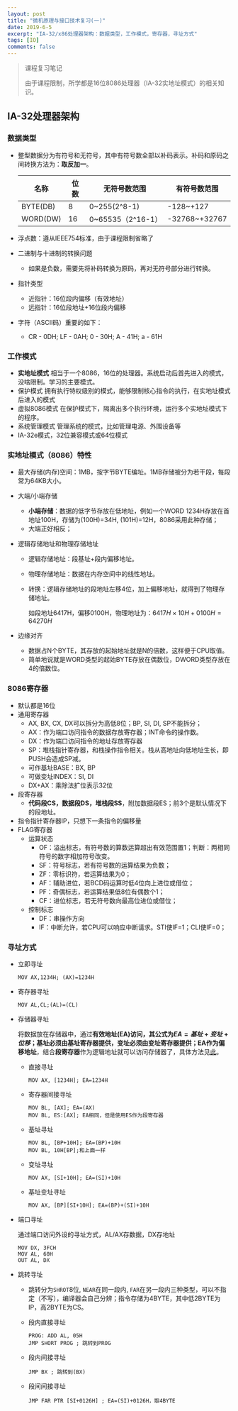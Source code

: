 ```yaml
---
layout: post
title: "微机原理与接口技术复习(一)"
date: 2019-6-5
excerpt: "IA-32/x86处理器架构：数据类型，工作模式，寄存器，寻址方式"
tags: [IO]
comments: false
---
```


>  课程复习笔记
>
> 由于课程限制，所学都是16位8086处理器（IA-32实地址模式）的相关知识。

## IA-32处理器架构

### 数据类型

- 整型数据分为有符号和无符号，其中有符号数全部以补码表示。补码和原码之间转换方法为：**取反加一**。

  | 名称     | 位数 | 无符号数范围      | 有符号数范围  |
  | -------- | ---- | ----------------- | ------------- |
  | BYTE(DB) | 8    | 0~255(2^8-1)      | -128~+127     |
  | WORD(DW) | 16   | 0~65535（2^16-1） | -32768~+32767 |

- 浮点数：遵从IEEE754标准，由于课程限制省略了

- 二进制与十进制的转换问题

  - 如果是负数，需要先将补码转换为原码，再对无符号部分进行转换。

- 指针类型

  - 近指针：16位段内偏移（有效地址）
  - 远指针：16位段地址+16位段内偏移

- 字符（ASCII码）重要的如下：

  - CR - 0DH; LF - 0AH; 0 - 30H; A - 41H; a - 61H

### 工作模式

- **实地址模式** 相当于一个8086，16位的处理器。系统启动后首先进入的模式，没啥限制。学习的主要模式。
- 保护模式 拥有执行特权级别的模式，能够限制核心指令的执行，在实地址模式后进入的模式
- 虚拟8086模式 在保护模式下，隔离出多个执行环境，运行多个实地址模式下的程序。
- 系统管理模式 管理系统的模式，比如管理电源、外围设备等
- IA-32e模式，32位兼容模式或64位模式

### 实地址模式（8086）特性

- 最大存储(内存)空间：1MB，按字节BYTE编址。1MB存储被分为若干段，每段常为64KB大小。

- 大端/小端存储

  - **小端存储**：数据的低字节存放在低地址，例如一个WORD 1234H存放在首地址100H，存储为(100H)=34H, (101H)=12H，8086采用此种存储；
  - 大端正好相反；

- <span id="1">逻辑存储地址和物理存储地址</span>

  - 逻辑存储地址：段基址+段内偏移地址。

  - 物理存储地址：数据在内存空间中的线性地址。

  - 转换：逻辑存储地址的段地址左移4位，加上偏移地址，就得到了物理存储地址。

    如段地址6417H，偏移0100H，物理地址为：$6417H\times10H+0100H=64270H$

- 边缘对齐

  - 数据占N个BYTE，其存放的起始地址就是N的倍数，这样便于CPU取值。
  - 简单地说就是WORD类型的起始BYTE存放在偶数位，DWORD类型存放在4的倍数位。

### 8086寄存器

- 默认都是16位
- 通用寄存器
  - AX, BX, CX, DX可以拆分为高低8位；BP, SI, DI, SP不能拆分；
  - AX：作为端口访问指令的数据存放寄存器；INT命令的操作数。
  - DX：作为端口访问指令的地址存放寄存器
  - SP：堆栈指针寄存器，和栈操作指令相关。栈从高地址向低地址生长，即PUSH会造成SP减。
  - 可作基址BASE：BX, BP
  - 可做变址INDEX：SI, DI
  - DX+AX：乘除法扩位表示32位
- 段寄存器
  - **代码段CS，数据段DS，堆栈段SS**，附加数据段ES；前3个是默认情况下的段地址。
- 指令指针寄存器IP，只想下一条指令的偏移量
- FLAG寄存器
  - 运算状态
    - OF：溢出标志，有符号数的算数运算超出有效范围置1；判断：两相同符号的数字相加符号改变。
    - SF：符号标志，若有符号数的运算结果为负数；
    - ZF：零标识符，若运算结果为0；
    - AF：辅助进位，若BCD码运算时低4位向上进位或借位；
    - PF：奇偶标志，若运算结果低8位有偶数个1；
    - CF：进位标志，若无符号数向最高位进位或借位；
  - 控制标志
    - DF：串操作方向
    - IF：中断允许，若CPU可以响应中断请求。STI使IF=1；CLI使IF=0；

### 寻址方式

- 立即寻址

  ```assembly
  MOV AX,1234H; (AX)=1234H
  ```

- 寄存器寻址

  ```assembly
  MOV AL,CL;(AL)=(CL)
  ```

- 存储器寻址

  将数据放在存储器中，通过**有效地址(EA)**访问，其公式为$EA=基址+变址+位移$；基址必须由基址寄存器提供，变址必须由变址寄存器提供；EA作为**偏移地址**，结合**段寄存器**作为逻辑地址就可以访问存储器了，具体方法见[此](#1)。

  - 直接寻址

    ```assembly
    MOV AX, [1234H]; EA=1234H
    ```

  - 寄存器间接寻址

    ```assembly
    MOV BL, [AX]; EA=(AX)
    MOV BL, ES:[AX]; EA相同，但是使用ES作为段寄存器
    ```

  - 基址寻址

    ```assembly
    MOV BL, [BP+10H]; EA=(BP)+10H 
    MOV BL, 10H[BP];和上面一样
    ```

  - 变址寻址

    ```assembly
    MOV AX, [SI+10H]; EA=(SI)+10H
    ```

  - 基址变址寻址

    ```assembly
    MOV AX, [BP][SI+10H]; EA=(BP)+(SI)+10H
    ```

- 端口寻址

  通过端口访问外设的寻址方式，AL/AX存数据，DX存地址
  
  ```assembly
  MOV DX, 3FCH
  MOV AL, 60H
  OUT AL, DX
  ```
  
- 跳转寻址

  - 跳转分为`SHROT`8位, `NEAR`在同一段内, `FAR`在另一段内三种类型，可以不指定（不写），编译器会自己分辨；指令存储为4BYTE，其中低2BYTE为IP，高2BYTE为CS。

  - 段内直接寻址

    ```assembly
    PROG: ADD AL, 05H
    JMP SHORT PROG ; 跳转到PROG
    ```

  - 段内间接寻址

    ```assembly
    JMP BX ; 跳转到(BX)
    ```

  - 段间间接寻址

    ```assembly
    JMP FAR PTR [SI+0126H] ; EA=(SI)+0126H，取4BYTE
    ```
